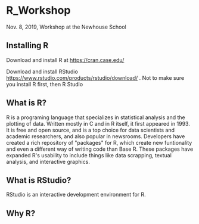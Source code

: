 # R_Workshop
Nov. 8, 2019, Workshop at the Newhouse School 

## Installing R 
Download and install R at https://cran.case.edu/

Download and install RStudio https://www.rstudio.com/products/rstudio/download/ . Not to make sure you install R first, then R Studio 

## What is R?
R is a programing language that specializes in statistical analysis and the plotting of data. Written mostly in C and in R itself, it first appeared in 1993. It is free and open source, and is a top choice for data scientists and academic researchers, and also popular in newsrooms. Developers have created a rich repository of "packages" for R, which create new funtionality and even a different way of writing code than Base R. These packages have expanded R's usability to include things like data scrapping, textual analysis, and interactive graphics. 

## What is RStudio?
RStudio is an interactive development environment for R. 

## Why R?

